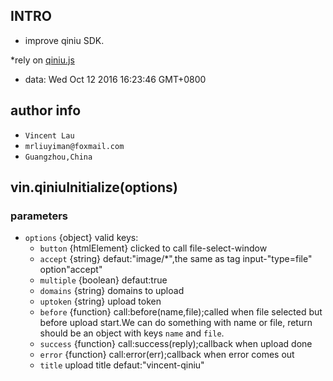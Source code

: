 ##   INTRO   
*   improve qiniu SDK.

*rely on [qiniu.js](https://github.com/iwillwen/qiniu.js/tree/develop)

* data: Wed Oct 12 2016 16:23:46 GMT+0800

## author info
*	`Vincent Lau`
* 	`mrliuyiman@foxmail.com`
*	`Guangzhou,China`

##  vin.qiniuInitialize(options)
### parameters
*	`options` {object} valid keys:
	*	`button` {htmlElement} clicked to call file-select-window
	*	`accept` {string} defaut:"image/*",the same 
	as tag input-"type=file" option"accept"
	*	`multiple` {boolean} defaut:true
	*	`domains` {string} domains to upload
	*	`uptoken` {string} upload token
	*	`before` {function} call:before(name,file);called when file 
	selected but before upload start.We can do something with name or file,
	return should be an object with keys `name` and `file`.
	*	`success` {function} call:success(reply);callback when upload done
	*	`error`	{function} call:error(err);callback when error comes out
	*	`title` upload title defaut:"vincent-qiniu"